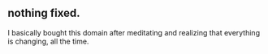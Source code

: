 ## nothing fixed.

I basically bought this domain after meditating and realizing that everything is changing, all the time.
